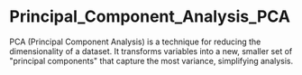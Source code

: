 # Principal_Component_Analysis_PCA
PCA (Principal Component Analysis) is a technique for reducing the dimensionality of a dataset. It transforms variables into a new, smaller set of "principal components" that capture the most variance, simplifying analysis.
